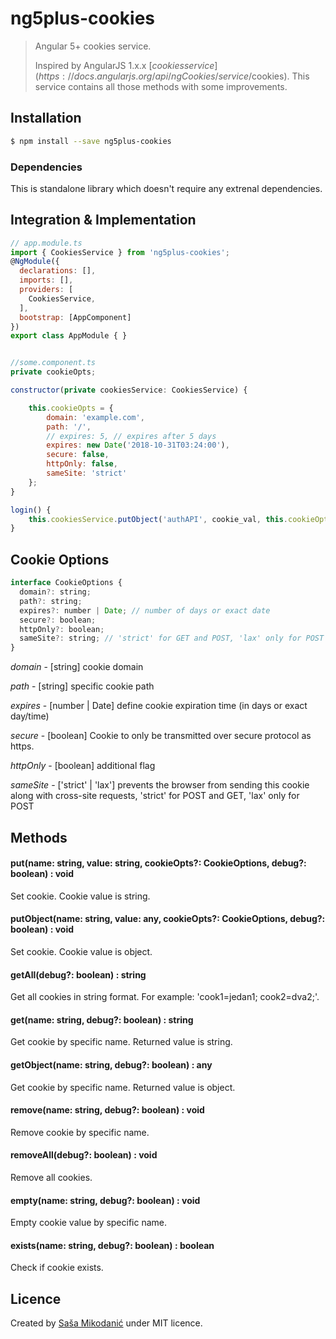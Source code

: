 # ng5plus-cookies
> Angular 5+ cookies service.
>
> Inspired by AngularJS 1.x.x [$cookies service](https://docs.angularjs.org/api/ngCookies/service/$cookies). This service contains all those methods with some improvements.



## Installation
```bash
$ npm install --save ng5plus-cookies

```

### Dependencies
This is standalone library which doesn't require any extrenal dependencies.


## Integration & Implementation
```javascript
// app.module.ts
import { CookiesService } from 'ng5plus-cookies';
@NgModule({
  declarations: [],
  imports: [],
  providers: [
    CookiesService,
  ],
  bootstrap: [AppComponent]
})
export class AppModule { }


//some.component.ts
private cookieOpts;

constructor(private cookiesService: CookiesService) {

   	this.cookieOpts = {
   		domain: 'example.com',
   		path: '/',
   		// expires: 5, // expires after 5 days
   		expires: new Date('2018-10-31T03:24:00'),
   		secure: false,
   		httpOnly: false,
   		sameSite: 'strict'
 	};
}

login() {
	this.cookiesService.putObject('authAPI', cookie_val, this.cookieOpts, false);
}

```



## Cookie Options
```javascript
interface CookieOptions {
  domain?: string;
  path?: string;
  expires?: number | Date; // number of days or exact date
  secure?: boolean;
  httpOnly?: boolean;
  sameSite?: string; // 'strict' for GET and POST, 'lax' only for POST
}

```
*domain* - [string] cookie domain

*path* - [string] specific cookie path

*expires* - [number | Date] define cookie expiration time (in days or exact day/time)

*secure* - [boolean] Cookie to only be transmitted over secure protocol as https.

*httpOnly* - [boolean] additional flag

*sameSite* - ['strict' | 'lax'] prevents the browser from sending this cookie along with cross-site requests, 'strict' for POST and GET, 'lax' only for POST




## Methods
#### put(name: string, value: string, cookieOpts?: CookieOptions, debug?: boolean) : void
Set cookie. Cookie value is string.

#### putObject(name: string, value: any, cookieOpts?: CookieOptions, debug?: boolean) : void
Set cookie. Cookie value is object.

#### getAll(debug?: boolean) : string
Get all cookies in string format. For example: 'cook1=jedan1; cook2=dva2;'.

#### get(name: string, debug?: boolean) : string
Get cookie by specific name. Returned value is string.

#### getObject(name: string, debug?: boolean) : any
Get cookie by specific name. Returned value is object.

#### remove(name: string, debug?: boolean) : void
Remove cookie by specific name.

#### removeAll(debug?: boolean) : void
Remove all cookies.

#### empty(name: string, debug?: boolean) : void
Empty cookie value by specific name.

#### exists(name: string, debug?: boolean) : boolean
Check if cookie exists.




## Licence
Created by [Saša Mikodanić](http://www.mikosoft.info) under MIT licence.
